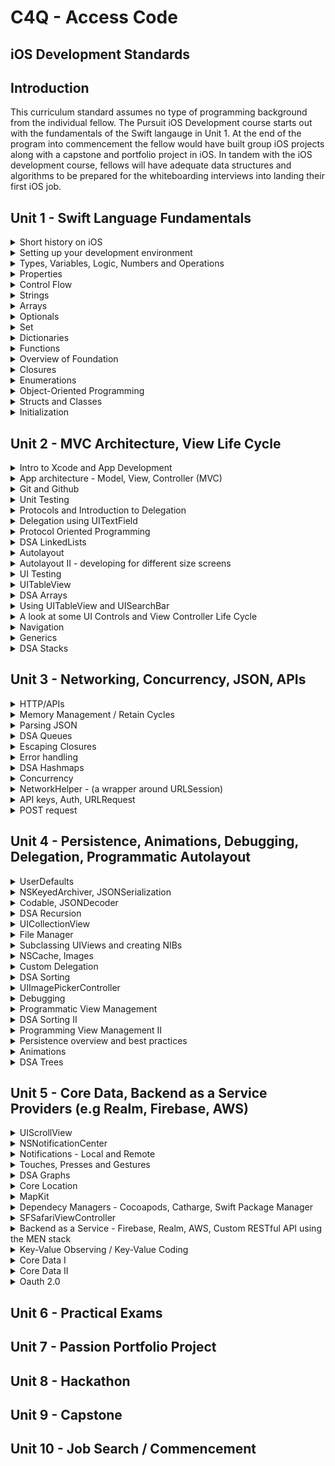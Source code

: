 # C4Q - Access Code 
## iOS Development Standards 

## Introduction 

This curriculum standard assumes no type of programming background from the individual fellow. The Pursuit iOS Development course starts out with the fundamentals of the Swift langauge in Unit 1. At the end of the program into commencement the fellow would have built group iOS projects along with a capstone and portfolio project in iOS. In tandem with the iOS development course, fellows will have adequate data structures and algorithms to be prepared for the whiteboarding interviews into landing their first iOS job.  

## Unit 1  - Swift Language Fundamentals

<details>
  <summary>Short history on iOS</summary>
  <p>In this course we will be building iOS apps using the Swift programming language. Prior to Swift being introduced by Apple in 2014, Objective-C was the primary language for writing macOS and iOS apps.</p>
  <ul>
    <li>Brief history about Apple</li>
    <li>Brief history about Next</li>
    <li>History of the iPhone and the iOS SDK</li> 
    <li>Objective-C to Swift evolution</li>
</details>

<details>
<summary>Setting up your development environment</summary>
  <p>Tools we use in iOS Development</p>
  <ul>
    <li>Setting up Xcode</li>
    <li>Getting familiar with the Xcode environment </li>
    <li>Exposure to some basic Terminal commands</li>
    <li>Short introduciton to Github</li>
  </ul>  
</details>

<details>
<summary>Types, Variables, Logic, Numbers and Operations</summary>
  <p>To understand and differentiate among types of data, define constants and variables, print variables to the console using string interpolation, and to solve basic logic questions. 
    
   To be able to differentiate between number types (e.g Int vs Float), solve problems using integer operations, and apply newly learned information about numbers to conditionals.
   
   Swift provides its own versions of all fundamental C and Objective-C types including the following:
  </p>
 
  <ul>
    <li>Int</li>
    <li>Double and Float</li>
    <li>Bool</li>
    <li>String</li>
  </ul>
</details>

<details>
  <summary>Properties</summary>
  <p>Understand how properties associate values with a particular class, structure or enumeration. Create and use stored properties. Create and use computed properties.</p>
</details>

<details>
<summary>Control Flow</summary>
  <p>To understand and determine types of loops and how to use them.</p>
  <ul>
    <li>for-in</li>
    <li>while</li>
    <li>repeat-while</li>
    <li>if-else</li>
    <li>switch</li>
</details>

<details>
<summary>Strings</summary>
  <p>To be able to use the fundamental data type, String by performing simple operations like concatenation & character printing, and to be able to understand what Unicode is and how to print and manipulate Unicode Characters
  
Operations: 
  </p>
  <ul> 
    <li>Working with Characters</li>
    <li>Concatenating Strings and Characters</li>
    <li>String Interpolation</li>
    <li>Comparing Strings</li>
  </ul>
</details>

<details>
<summary>Arrays</summary>
  <p>To understand the Array data structure. Know that Arrays stores values of the same type in an ordered list. Understand the following:</p>
    <ul>
      <li>access and modify arrays</li>
      <li>iterate through arrays</li>
      <li>use common array methods, append(), remove()</li>
   </ul>
</details>

<details>
<summary>Optionals</summary>
  <p>To understand the purpose of optionals in validating if there is a value present or not. Learn how to declare, unwrap, bind and chain optionals. To understand how optionals contribute to the writing of idiomatic Swift.</p>
</details>

<details>
  <summary>Set</summary>
  <p>Understand the difference between and Array and Set. Sets stores distinct values of the same type in a collection with no defined ordering. A Set also ensures that an item is unique in the Set.</p>
</details>

<details>
<summary>Dictionaries</summary>
  <p>Declare and use Dictionaries. Understand common uses of Dictionaries. Contrast and compare Dictionaries with Arrays. Understand that a dictionary stores assoications between keys of the same type and values of the same type in a collections with no defining ordering.</p>
</details>

<details>
<summary>Functions</summary>
  <p>Understand how functions enable us to call a block of reusable code. Define and call functions. Understand the components of a function signature.</p> 
</details>

<details>
  <summary>Overview of Foundation</summary>
  <p>Understand the base layer of Foundation and its use in the functionality of an app. Topics overview: </p>
    <ul> 
      <li>Fundamentals - Numbers, Data, and Basic Values. Collections, Dates and Times etc.</li> 
      <li>App Support - Task Management, Resources, Notifications, Errors etc</li>
      <li>Files and Data Persistence - File Systme, Archives and Serialization, Preferences, etc </li> 
      <li>Netowrking - URL Loading System and Bonjour</li>
      <li>Low-Level Utilities - XPC, Object runtime, Processes and Threads, Streams, Sockets and Ports </li>
    </ul>
</details>

<details>
<summary>Closures</summary>
  <p>To understand the purpose of using closures. Recognize that a function is a type of closure. Understand closure syntax. Solve problems by using functions that take a closure as an argument. Understand that closures can capture and store references to any constants and variables from the context in which they are defined.</p>
</details>

<details>
<summary>Enumerations</summary>
  Understand the usefulness of using enumerations to group common types for a group of related values. Create enumerations with different types of raw and associated values.</p>
</details>

<details>
<summary>Object-Oriented Programming</summary>
  <p>Understand the principles of Object Oriented Programming.</p>
    <ul>
      <li>encapsulation</li>
      <li>polymorphism</li>
      <li>inheritance</li>
    </ul>
</details>

<details>
<summary>Structs and Classes</summary>
  <p>Understand the difference between structs and classes. Create and initialize structs and classes. Understand when to use a struct or a class. Understand that structs are value types and classes are reference types.</p>
</details>

<details>
<summary>Initialization</summary>
  <p>Understand the process the initialization does in preparing an instance of a class, structure or enumeration for use.</p>
</details>

## Unit 2 - MVC Architecture, View Life Cycle

<details>
<summary>Intro to Xcode and App Development</summary>
  <p>At the end of this lesson the fellow will be able to navigate Xcode and now the following: </p> 
  <ul>
    <li>Project Navigator</li>
    <li>Debug area</li>
    <li>Assistant editor</li>
    <li>Version editor</li>
  </ul> 
</details>

<details>
<summary>App architecture - Model, View, Controller (MVC)</summary>
  <p>Understand how to use MVC pattern to design an iOS app. Understand that MVC is a very common app architecture but there are other options used by the industry, e.g MVVM. MVC is used by Apple.
  
Components of MVC: 
</p>

<ul>
  <li>Model: the data needed by your app</li>
  <li>View: visual aspects of the user interface</li>
  <li>Controller: the messenger (glue) between the views and the models</li>
</ul>
</details>

<details>
<summary>Git and Github</summary>
  <p>Know the importance of using version control. Know how to create a git repository and execute basic git commands</p>
  <ul>
    <li>git init</li>
    <li>git add <filename></li>
    <li>git status</li>
    <li>git push</li>
    <li>git pull</li>
    <li>git branch -a</li>
    <li>git branch checkout <new-branch-name></li>
  </ul> 
</details>

<details>
<summary>Unit Testing</summary>
  <p>Understand the importance of writing unit tests</p>
</details>

<details>
<summary>Protocols and Introduction to Delegation</summary>
  <p>Introduction to the Protocol and the Delegation pattern in iOS. Use built in iOS Controls to explore Delegation.</p>
</details>

<details>
<summary>Delegation using UITextField</summary>
  <p>Understand how to implement conformance to a Delegate</p>
</details>

<details>
<summary>Protocol Oriented Programming</summary>
  <p>Understand the difference between Object-Oriented Programming and Protocol Oriented Programming</p>
</details>

<details>
<summary>DSA LinkedLists</summary>
</details>

<details>
<summary>Autolayout</summary>
  <p>Understand the benefits of using Autolayout to layout the app's user interface.</p>
</details>

<details>
<summary>Autolayout II - developing for different size screens</summary>
  <p>Layout views to support all iOS devices including iPad</p>
</details>

<details>
  <summary>UI Testing</summary>
  <p>To know how to test an iOS app's user interface for expected behavior</p>
</details>
 
<details>
<summary>UITableView</summary>
  <p>Use UITableViews to display the data for your app in a list</p>
</details>

<details>
<summary>DSA Arrays</summary>
</details>

<details>
<summary>Using UITableView and UISearchBar</summary>
</details>

<details>
<summary>A look at some UI Controls and View Controller Life Cycle</summary>
</details>

<details>
  <summary>Navigation</summary>
  <p>Be familiar with the various ways to navigate within an app.</p>
</details>

<details>
<summary>Generics</summary>
  <p>The importance of using Generics in making your objects more flexible for any data type</p>
</details>

<details>
<summary>DSA Stacks</summary>
</details>


## Unit 3 - Networking, Concurrency, JSON, APIs

<details>
<summary>HTTP/APIs</summary>
  <p>Here fellows will start making requests to the internet and web APIs. Fellows should have a basic understanding of how the internet works. The basic understanding concepts includes: </p>
  <ul>
    <li>Understand how the internet works</li>
    <li>Know the following HTTP verbs: POST, GET, PUT, DELETE</li>
    <li>Be familiar with response status codes: 100 -> 500</li>
    <li>Understand what is a RESTFul API</li>
    <li>Know how to use URLSession along with URLRequest to make requests to external web APIs</li>
</details>

<details>
<summary>Memory Management / Retain Cycles</summary>
  <p>Understand how to break strong references in your code. Understand there are cases that ARC does not handle all the memory management of your app's needs</p>
</details>

<details>
<summary>Parsing JSON</summary>
  <p>JSON is the popular format in which response data is retrieved from web request. Fellows will be exposed to the JSON format and perform various HTTP request to get back JSON data. </p>
  <ul>
    <li>Know how to use JSONSerialization to parse JSON data through type casting</li>
    <li>Use the more modern JSONDecoder / JSONEncoder along with Codable to parse JSON data</li>
  </ul>
</details>

<details>
<summary>DSA Queues</summary>
</details>

<details>
<summary>Escaping Closures</summary>
  <p>Know why some clousures need to be marked escaping when passed as arguments. Most used examples of escaping closures happen when doing asynchronous network calls</p>
</details>

<details>
<summary>Error handling</summary>
  <p>Know how to process, respond and recover from error conditions in your program.</p>
  <ul>
    <li>Propagating errors using throwing functions</li>
    <li>Handling errors using do-catch</li>
    <li>converting errors to optional values</li>
</details>

<details>
<summary>DSA Hashmaps</summary>
</details>

<details>
<summary>Concurrency</summary>
  <p>Know how concurrency is used on iOS to deliver an optimal experience for the user. Know the following terminalogy:</p>
  <ul>
    <li>Thread</li>
    <li>Concurrent Operation</li>
    <li>Task</li>
    <li>Dispatch Queue</li>
    <li>Grand Central Dispatch</li>
    <li>Main Thread</li>
    <li>Mutex</li>
    <li>Program</li>
    <li>Process</li>
    <li>Run Loop</li>
    <li>Semaphore</li>
    <li>Task</li>
</details>

<details>
<summary>NetworkHelper - (a wrapper around URLSession)</summary>
</details>

<details>
<summary>API keys, Auth, URLRequest</summary>
  <p>Know how to manage API keys and keeping them safe. Know Oauth 2.0 specs and why it's important in the authentication process</p>
</details>

<details>
<summary>POST request</summary>
  <p>Know how to package the necessary components of the POST request and handle with URLSession</p> 
</details>


## Unit 4 - Persistence, Animations, Debugging, Delegation, Programmatic Autolayout

<details>
<summary>UserDefaults</summary>
  <p>Understand the UserDefaults is way to save / persist simple objects and not complex data sets.</p> 
</details>

<details>
<summary>NSKeyedArchiver, JSONSerialization</summary>
  <p>Be able to persist data using NSKeyedArchiver and retrieve using NSKeyedUnarchiver. Parse JSON using JSONSerialization and type casting</p> 
</details>

<details>
<summary>Codable, JSONDecoder</summary>
  <p>Using Codable to parse JSON data. The fellow should be familiar with the following classes:</p>
    <ul>
      <li>Codable</li>
      <li>Encoder</li>
      <li>Decoder</li>
      <li>JSONDecoder</li>
      <li>JSONEncoder</li>
    </ul> 
</details>

<details>
<summary>DSA Recursion</summary>
  <p>Understand how a function can call itself and deliver powerful solutions in problem solving</p>
</details>

<details>
<summary>UICollectionView</summary>
  <p>Understand how to use and customize UICollectionView and UICollectionViewFlowLayout</p>
</details>

<details>
<summary>File Manager</summary>
  <p>Understand how to use FileManager and its role as the gateway to accessing the contents fo the file system. Know how to perfrom the following tasks using the FileManager:</p>
  <ul>
    <li>Accessing user directories</li>
    <li>Location system directories, e.g the documents directory to save app data</li>
    <li>Discovery directory contents</li>
    <li>Creating and deleting items</li> 
    <li>Moving and copying items</li> 
  </ul>
</details>

<details>
<summary>Subclassing UIViews and creating NIBs</summary>
  <p>Understand how to customizing UIView to deliver unique user interfaces.</p> 
  <ul>
    <li>Subclass UIView</li>
    <li>Create and use NIBs</li> 
    <li>Override drawRect for custom drawing of Views</li> 
  </ul> 
</details>

<details>
<summary>NSCache, Images</summary>
  <p>Know how to implement NSCache to deliver your own customize caching persistence for your app's needs. Create a custom wrapper to cache images from an asynchrous network request. Know the difference betwween Dictionary and NSCache.</p>
</details>

<details>
<summary>Custom Delegation</summary>
  <p>Now we have seen how iOS implements built-in delegation through UITableView, UISearchBar etc, the fellow will be able to create their own custom delegation on the objects to trigger events. Understand the necessary steps involved in creating a custom protocol. Be able to handle memory managemnt to avoid retain cycles in custom delegates.</p>
</details>

<details>
<summary>DSA Sorting</summary>
</details>

<details>
<summary>UIImagePickerController</summary>
</details>

<details>
<summary>Debugging</summary>
  <p>Understand the process by which to use debugging tools like breakpoints, instruments in fixing bugs in your app. Understand the following tools and terminology:</p>
  <ul>
    <li>Using breakpoints</li> 
    <li>Symbolicated crash reports vs Unsymbolicated crash reports</li> 
    <li>Finding and using crash reports</li>
    <li>Managing performance and memory</li> 
  </ul>
</details>

<details>
<summary>Programmatic View Management</summary>
  <p>Be able to create user interface's without Storyboards</p> 
    <ul>
      <li>Frame vs Bounds</li> 
      <li>NSLayoutConstraint</li> 
      <li>NSLayoutAnchor</li> 
      <li>Third party libraires e.g SnapKit</li> 
    </ul> 
</details>

<details>
<summary>DSA Sorting II</summary>
</details>

<details>
<summary>Programming View Management II</summary>
</details>

<details>
<summary>Persistence overview and best practices</summary>
</details>

<details>
<summary>Animations</summary>
  <p>To be able to use Core Animation and UIKit animations to deliver status, feedback, direct manipulation and help users visulaize the results of their actions. Know they types of various ways to animate using the following: </p> 
  <ul>
    <li>Core Animation</li> 
    <li>UIKit animiate(withDuration)</li>
    <li>UIKit Dynamics</li>
  </ul> 
</details>

<details>
<summary>DSA Trees</summary>
</details>

## Unit 5 - Core Data, Backend as a Service Providers (e.g Realm, Firebase, AWS) 

<details>
<summary>UIScrollView</summary>
  <p>Know how to use this superclass for several UIKit classes including UITableView, UITextView, UICollectionView. Be able to do the following: </p>
  <ul>
    <li>Managing the content size and offset</li>
    <li>Managing the content inset behavior</li> 
    <li>Managing the scroll indicator and refresh control</li>
    <li>Scrolling to a specific location</li>
    <li>Managing the keyboard</li>
    <li>Zooming and Panning</li> 
    <li>Using UIScrollViewDelegate to respond to messages from the UIScrollView class</li>
  </ul>
</details>

<details>
<summary>NSNotificationCenter</summary>
  <p>Know how to enable the broadcast of information to registered observers. Be able to perform the following: </p>
    <ul>
      <li>Adding and removing notification observers</li>
      <li>Posting Notifications</li>
    <ul>
</details>

<details>
<summary>Notifications - Local and Remote</summary>
  <p>Be able to use push notifications to the user's device from a server, or generate them locally from the app.</p>
</details>

<details>
<summary>Touches, Presses and Gestures</summary>
  <p>Be able to use gesture recognizers to track touches. Be familiar with the following: </p>
    <ul> 
      <li>Phases of a touch: touch begin, touch moved, touch ended, touch cancelled</li>
      <li>UIPress, UIPressesEvent</li>
      <li>UIKit Gestures: UILongPressGestureRecognizer, UIPanGestureRecognizer, UIPinchGestureRecognizer....</li>
    </ul>
</details>

<details>
<summary>DSA Graphs</summary>
</details>

<details>
<summary>Core Location</summary>
</details>

<details>
<summary>MapKit</summary>
</details>

<details>
<summary>Dependecy Managers - Cocoapods, Catharge, Swift Package Manager</summary>
  <p>Now that we have been doing quite a bit of development and problem solving using native iOS frameworks let's take a look at existing third party libraries. Those libraries are ported into our apps using dependency managers such as the popular Cocoapods</p>
</details>

<details>
<summary>SFSafariViewController</summary>
</details>

<details>
<summary>Backend as a Service - Firebase, Realm, AWS, Custom RESTful API using the MEN stack</summary>
</details>

<details>
<summary>Key-Value Observing / Key-Value Coding</summary>
</details>

<details>
<summary>Core Data I</summary>
  <p>Be able to manage object graphs and object lifecycle, including persistence using the Core Data stack</p>
</details>

<details>
<summary>Core Data II</summary>
  <p>Be able to build the Core Data stack from the ground up.</p>
</details>

<details>
<summary>Oauth 2.0</summary>
  <p>Use the Oauth 2.0 spec to authenticate the user through various third parties such as Spotify and Meetup</p>
</details>

## Unit 6 - Practical Exams 

## Unit 7 - Passion Portfolio Project 

## Unit 8 - Hackathon

## Unit 9 - Capstone

## Unit 10 - Job Search / Commencement


